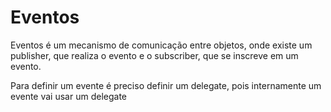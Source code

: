 # Eventos

Eventos é um mecanismo de comunicação entre objetos, onde
existe um publisher, que realiza o evento e o subscriber, que se
inscreve em um evento.

Para definir um evente é preciso definir um delegate, pois
internamente um evente vai usar um delegate
